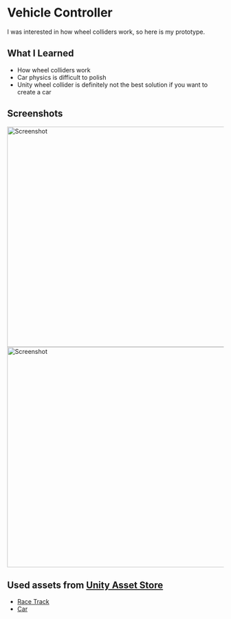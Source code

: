 # Vehicle Controller
 
I was interested in how wheel colliders work, so here is my prototype.

## What I Learned

* How wheel colliders work
* Car physics is difficult to polish
* Unity wheel collider is definitely not the best solution if you want to create a car

## Screenshots

<img alt="Screenshot" width="512" align="center" src="https://github.com/BaggyGishev/Vehicle-Controller/blob/main/GithubContents/Screenshot_1.png?raw=true">
<img alt="Screenshot" width="512" align="center" src="https://github.com/BaggyGishev/Vehicle-Controller/blob/main/GithubContents/Screenshot_2.png?raw=true">

## Used assets from [Unity Asset Store](https://assetstore.unity.com/)
* [Race Track](https://assetstore.unity.com/packages/3d/environments/roadways/race-tracks-140501)
* [Car](https://assetstore.unity.com/packages/3d/vehicles/land/modern-sports-car-2-2197)

